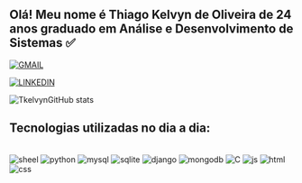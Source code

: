 ## Olá! Meu nome é Thiago Kelvyn de Oliveira de 24 anos graduado em Análise e Desenvolvimento de Sistemas ✅

[![GMAIL](https://img.shields.io/badge/Gmail-D14836?style=for-the-badge&logo=gmail&logoColor=white)](https://mail.google.com/mail/u/0/?tab=rm&ogbl#inbox)

[![LINKEDIN](https://img.shields.io/badge/LinkedIn-0077B5?style=for-the-badge&logo=linkedin&logoColor=white)](https://www.linkedin.com/in/thiago-kelvyn-oliveira-69504b221/)

![TkelvynGitHub stats](https://github-readme-stats.vercel.app/api?username=m3llybsb&show_icons=true&theme=dracula)

## Tecnologias utilizadas no dia a dia:
<div style="display: inline_block"><br/>
    <img align"center" alt="sheel" src="https://img.shields.io/badge/Shell_Script-121011?style=for-the-badge&logo=gnu-bash&logoColor=white"/>
    <img align"center" alt="python" src="https://img.shields.io/badge/Python-3776AB?style=for-the-badge&logo=python&logoColor=white"/>
    <img align"center" alt="mysql" src="https://img.shields.io/badge/MySQL-00000F?style=for-the-badge&logo=mysql&logoColor=white"/>
    <img align"center" alt="sqlite" src="https://img.shields.io/badge/SQLite-07405E?style=for-the-badge&logo=sqlite&logoColor=white"/>
    <img align"center" alt="django" src="https://img.shields.io/badge/Django-092E20?style=for-the-badge&logo=django&logoColor=white"/>
    <img align"center" alt="mongodb" src="https://img.shields.io/badge/MongoDB-4EA94B?style=for-the-badge&logo=mongodb&logoColor=white"/>
    <img align"center" alt="C" src="https://img.shields.io/badge/C-00599C?style=for-the-badge&logo=c&logoColor=white"/>
    <img align"center" alt="js" src="https://img.shields.io/badge/JavaScript-F7DF1E?style=for-the-badge&logo=javascript&logoColor=black"/>
    <img align"center" alt="html" src="https://img.shields.io/badge/HTML5-E34F26?style=for-the-badge&logo=html5&logoColor=white"/>
    <img align"center" alt="css" src="https://img.shields.io/badge/CSS3-1572B6?style=for-the-badge&logo=css3&logoColor=white"/>

</div>
